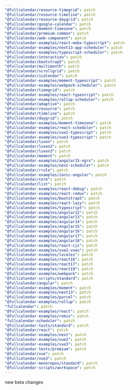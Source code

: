 ```yaml
---
"@fullcalendar/resource-timegrid": patch
"@fullcalendar/resource-timeline": patch
"@fullcalendar/resource-daygrid": patch
"@fullcalendar/google-calendar": patch
"@fullcalendar/moment-timezone": patch
"@fullcalendar/premium-common": patch
"@fullcalendar/web-component": patch
"@fullcalendar-examples/react-mobx-typescript": patch
"@fullcalendar-examples/next13-app-scheduler": patch
"@fullcalendar-examples/typescript-scheduler": patch
"@fullcalendar/interaction": patch
"@fullcalendar/bootstrap5": patch
"@fullcalendar/multimonth": patch
"@fullcalendar/scrollgrid": patch
"@fullcalendar/icalendar": patch
"@fullcalendar-examples/moment-typescript": patch
"@fullcalendar-examples/webpack-scheduler": patch
"@fullcalendar/timegrid": patch
"@fullcalendar-examples/react-typescript": patch
"@fullcalendar-examples/rollup-scheduler": patch
"@fullcalendar/adaptive": patch
"@fullcalendar/resource": patch
"@fullcalendar/timeline": patch
"@fullcalendar/daygrid": patch
"@fullcalendar-examples/moment-timezone": patch
"@fullcalendar-examples/react-scheduler": patch
"@fullcalendar-examples/vue2-typescript": patch
"@fullcalendar-examples/vue3-typescript": patch
"@fullcalendar/luxon": patch
"@fullcalendar/luxon2": patch
"@fullcalendar/luxon3": patch
"@fullcalendar/moment": patch
"@fullcalendar-examples/angular15-ngrx": patch
"@fullcalendar-examples/next-scheduler": patch
"@fullcalendar/rrule": patch
"@fullcalendar-examples/ionic-angular": patch
"@fullcalendar/core": patch
"@fullcalendar/list": patch
"@fullcalendar-examples/react-debug": patch
"@fullcalendar-examples/react-redux": patch
"@fullcalendar-examples/bootstrap5": patch
"@fullcalendar-examples/react-lazy": patch
"@fullcalendar-examples/typescript": patch
"@fullcalendar-examples/angular12": patch
"@fullcalendar-examples/angular13": patch
"@fullcalendar-examples/angular14": patch
"@fullcalendar-examples/angular15": patch
"@fullcalendar-examples/angular16": patch
"@fullcalendar-examples/angular17": patch
"@fullcalendar-examples/angular18": patch
"@fullcalendar-examples/react-cjs": patch
"@fullcalendar-examples/vue2-vuex": patch
"@fullcalendar-examples/locales": patch
"@fullcalendar-examples/react16": patch
"@fullcalendar-examples/react17": patch
"@fullcalendar-examples/react19": patch
"@fullcalendar-examples/webpack": patch
"@fullcalendar-scripts/standard": patch
"@fullcalendar/angular": patch
"@fullcalendar-examples/moment": patch
"@fullcalendar-examples/next13": patch
"@fullcalendar-examples/parcel": patch
"@fullcalendar-examples/rollup": patch
"fullcalendar": patch
"@fullcalendar-examples/react": patch
"@fullcalendar-examples/remix": patch
"fullcalendar-scheduler": patch
"@fullcalendar-tests/standard": patch
"@fullcalendar/react": patch
"@fullcalendar-examples/next": patch
"@fullcalendar-examples/vue2": patch
"@fullcalendar-examples/vue3": patch
"@fullcalendar-tests/premium": patch
"@fullcalendar/vue": patch
"@fullcalendar/vue3": patch
"@fullcalendar-monorepos/standard": patch
"@fullcalendar-scripts/workspace": patch
---
```


new beta changes
